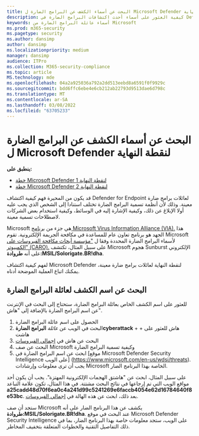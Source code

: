 ```yaml
---
title: البحث عن أسماء الكشف عن البرامج الضارة ل Microsoft Defender لنقطة النهاية
description: كيفية العثور على أسماء أحدث اكتشافات البرامج الضارة في Defender for Endpoint
keywords: أسماء عائلة البرامج الضارة من Microsoft
ms.prod: m365-security
ms.pagetype: security
ms.author: dansimp
author: dansimp
ms.localizationpriority: medium
manager: dansimp
audience: ITPro
ms.collection: M365-security-compliance
ms.topic: article
MS.technology: mde
ms.openlocfilehash: 04a2a925036a792a2dd513eebd8a6591f0f9929c
ms.sourcegitcommit: bdd6ffc6ebe4e6cb212ab22793d9513dae6d798c
ms.translationtype: MT
ms.contentlocale: ar-SA
ms.lasthandoff: 03/08/2022
ms.locfileid: "63705233"
---
```

# <a name="find-malware-detection-names-for-microsoft-defender-for-endpoint"></a>البحث عن أسماء الكشف عن البرامج الضارة ل Microsoft Defender لنقطة النهاية

**ينطبق على:**
- [خطة Microsoft Defender لنقطة النهاية 1](https://go.microsoft.com/fwlink/?linkid=2154037)
- [خطة Microsoft Defender لنقطة النهاية 2](https://go.microsoft.com/fwlink/?linkid=2154037)

قد يكون من المحيرة فهم كيفية اكتشاف Defender for Endpoint لعائلات برامج ضارة معينة. وذلك لأن أنظمة تسمية البرامج الضارة تختلف استنادا إلى الشخص الذي يجب عليه أولا الإبلاغ عن ذلك، وكيفية الإشارة إليه في الوسائط، وكيفية استخدام بعض الشركات لاصطلاحات تسمية معينة.

Microsoft هي جزء من [برنامج Microsoft Virus Information Alliance (VIA).](/windows/security/threat-protection/intelligence/virus-information-alliance-criteria.md) هذا الجهد هو برنامج تعاون عام للمساعدة في مكافحة الجريمة الإلكترونية. تقوم Microsoft لأسماء البرامج الضارة المحددة وفقا ل ["مؤسسة أبحاث مكافحة الفيروسات على الكمبيوتر" (CARO).](/windows/security/threat-protection/intelligence/malware-naming.md) على سبيل المثال، تكتشف Microsoft هجوم Sunburst الإلكتروني على أنه **طروادة:MSIL/Solorigate.BR!dha**.

لفهم كيفية اكتشاف Microsoft Defender لنقطة النهاية لعائلات برامج ضارة معينة، يمكنك اتباع العملية الموضحة أدناه. 

## <a name="find-the-detection-name-for-a-malware-family"></a>البحث عن اسم الكشف لعائلة البرامج الضارة
للعثور على اسم الكشف الخاص بعائلة البرامج الضارة، ستحتاج إلى البحث في الإنترنت عن اسم البرامج الضارة بالإضافة إلى "هاش".

1. الحصول على اسم عائلة البرامج الضارة
2. البحث في الويب عن *عائلة* **البرامج الضارةcyberattack** +  + هاش للعثور على هاشت
3. البحث عن هاش في [إجمالي الفيروسات](https://www.virustotal.com/)
4. البحث عن صف Microsoft وكيفية تسمية البرامج الضارة
5. ابحث عن اسم البرامج الضارة في [موقع Microsoft Defender Security Intelligence على الويب] (https://www.microsoft.com/en-us/wdsi/threats). يجب أن ترى معلومات وإرشادات Microsoft الخاصة بهذا البرنامج الضار.

على سبيل المثال، ابحث عن "هاشتق الهجمات الإلكترونية المهتزة". يجب أن يكون أحد مواقع الويب التي تم إرجاعها في نتائج البحث مشتتة. في هذا المثال، تكون علامة التباعد **a25cadd48d70f6ea0c4a241d99c5241269e6faccb4054e62d16784640f8e53bc**. بعد ذلك، ابحث عن هذه الهالة في [إجمالي الفيروسات](https://www.virustotal.com/).

ستجد أن صف Microsoft يكشف عن هذا البرنامج الضار على أنه **طروادة:MSIL/Solorigate.BR!dha**. عند البحث في موقع Microsoft Defender Security Intelligence على الويب، ستجد معلومات خاصة بهذا البرنامج الضار، بما في ذلك التفاصيل التقنية والخطوات المتعلقة بتخفيف المخاطر.